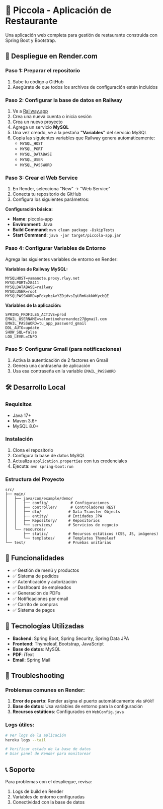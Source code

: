 # 🍕 Piccola - Aplicación de Restaurante

Una aplicación web completa para gestión de restaurante construida con Spring Boot y Bootstrap.

## 🚀 Despliegue en Render.com

### Paso 1: Preparar el repositorio
1. Sube tu código a GitHub
2. Asegúrate de que todos los archivos de configuración estén incluidos

### Paso 2: Configurar la base de datos en Railway
1. Ve a [Railway.app](https://railway.app/)
2. Crea una nueva cuenta o inicia sesión
3. Crea un nuevo proyecto
4. Agrega un servicio **MySQL**
5. Una vez creado, ve a la pestaña **"Variables"** del servicio MySQL
6. Copia las siguientes variables que Railway genera automáticamente:
   - `MYSQL_HOST`
   - `MYSQL_PORT`
   - `MYSQL_DATABASE`
   - `MYSQL_USER`
   - `MYSQL_PASSWORD`

### Paso 3: Crear el Web Service
1. En Render, selecciona "New" → "Web Service"
2. Conecta tu repositorio de GitHub
3. Configura los siguientes parámetros:

**Configuración básica:**
- **Name**: piccola-app
- **Environment**: Java
- **Build Command**: `mvn clean package -DskipTests`
- **Start Command**: `java -jar target/piccola-app.jar`

### Paso 4: Configurar Variables de Entorno
Agrega las siguientes variables de entorno en Render:

**Variables de Railway MySQL:**
```
MYSQLHOST=yamanote.proxy.rlwy.net
MYSQLPORT=28411
MYSQLDATABASE=railway
MYSQLUSER=root
MYSQLPASSWORD=pFdxybzAvYZDjdvsIyURmKakkWKycbQE
```

**Variables de la aplicación:**
```
SPRING_PROFILES_ACTIVE=prod
EMAIL_USERNAME=valentinohernandez27@gmail.com
EMAIL_PASSWORD=tu_app_password_gmail
DDL_AUTO=update
SHOW_SQL=false
LOG_LEVEL=INFO
```

### Paso 5: Configurar Gmail (para notificaciones)
1. Activa la autenticación de 2 factores en Gmail
2. Genera una contraseña de aplicación
3. Usa esa contraseña en la variable `EMAIL_PASSWORD`

## 🛠️ Desarrollo Local

### Requisitos
- Java 17+
- Maven 3.6+
- MySQL 8.0+

### Instalación
1. Clona el repositorio
2. Configura la base de datos MySQL
3. Actualiza `application.properties` con tus credenciales
4. Ejecuta: `mvn spring-boot:run`

### Estructura del Proyecto
```
src/
├── main/
│   ├── java/com/example/demo/
│   │   ├── config/          # Configuraciones
│   │   ├── controller/      # Controladores REST
│   │   ├── dto/            # Data Transfer Objects
│   │   ├── entity/         # Entidades JPA
│   │   ├── Repository/     # Repositorios
│   │   └── services/       # Servicios de negocio
│   └── resources/
│       ├── static/         # Recursos estáticos (CSS, JS, imágenes)
│       └── templates/      # Templates Thymeleaf
└── test/                   # Pruebas unitarias
```

## 📝 Funcionalidades
- ✅ Gestión de menú y productos
- ✅ Sistema de pedidos
- ✅ Autenticación y autorización
- ✅ Dashboard de empleados
- ✅ Generación de PDFs
- ✅ Notificaciones por email
- ✅ Carrito de compras
- ✅ Sistema de pagos

## 🔧 Tecnologías Utilizadas
- **Backend**: Spring Boot, Spring Security, Spring Data JPA
- **Frontend**: Thymeleaf, Bootstrap, JavaScript
- **Base de datos**: MySQL
- **PDF**: iText
- **Email**: Spring Mail

## 🐛 Troubleshooting

### Problemas comunes en Render:
1. **Error de puerto**: Render asigna el puerto automáticamente via `$PORT`
2. **Base de datos**: Usa variables de entorno para la configuración
3. **Recursos estáticos**: Configurados en `WebConfig.java`

### Logs útiles:
```bash
# Ver logs de la aplicación
heroku logs --tail

# Verificar estado de la base de datos
# Usar panel de Render para monitorear
```

## 📞 Soporte
Para problemas con el despliegue, revisa:
1. Logs de build en Render
2. Variables de entorno configuradas
3. Conectividad con la base de datos
